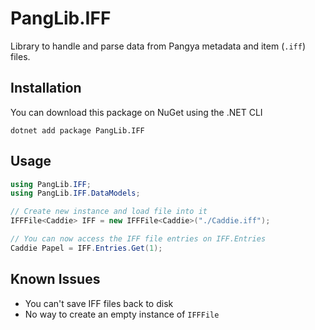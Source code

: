 # PangLib.IFF

Library to handle and parse data from Pangya metadata and item (`.iff`) files.

## Installation

You can download this package on NuGet using the .NET CLI

```
dotnet add package PangLib.IFF
```

## Usage

```cs
using PangLib.IFF;
using PangLib.IFF.DataModels;

// Create new instance and load file into it
IFFFile<Caddie> IFF = new IFFFile<Caddie>("./Caddie.iff");

// You can now access the IFF file entries on IFF.Entries
Caddie Papel = IFF.Entries.Get(1);
```

## Known Issues

- You can't save IFF files back to disk
- No way to create an empty instance of `IFFFile`
